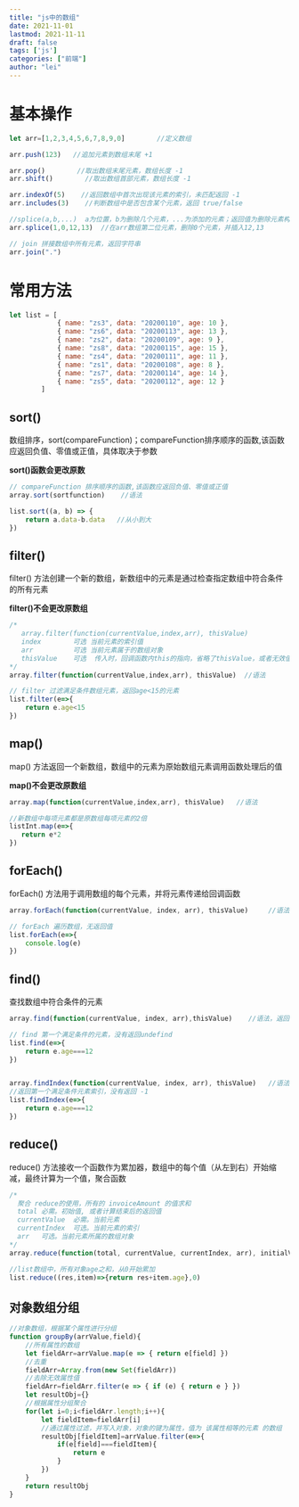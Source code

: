 ```yaml
---
title: "js中的数组"
date: 2021-11-01
lastmod: 2021-11-11
draft: false
tags: ['js']
categories: ["前端"]
author: "lei"
---
```


# 基本操作

```js
let arr=[1,2,3,4,5,6,7,8,9,0]        //定义数组

arr.push(123)   //追加元素到数组末尾 +1

arr.pop()        //取出数组末尾元素，数组长度 -1
arr.shift()        //取出数组首部元素，数组长度 -1

arr.indexOf(5)    //返回数组中首次出现该元素的索引，未匹配返回 -1
arr.includes(3)    //判断数组中是否包含某个元素，返回 true/false

//splice(a,b,...)  a为位置，b为删除几个元素，...为添加的元素；返回值为删除元素构成的数组
arr.splice(1,0,12,13)  //在arr数组第二位元素，删除0个元素，并插入12,13

// join 拼接数组中所有元素，返回字符串
arr.join(".")
```

# 常用方法

```js
let list = [
            { name: "zs3", data: "20200110", age: 10 },
            { name: "zs6", data: "20200113", age: 13 },
            { name: "zs2", data: "20200109", age: 9 },
            { name: "zs8", data: "20200115", age: 15 },
            { name: "zs4", data: "20200111", age: 11 },
            { name: "zs1", data: "20200108", age: 8 },
            { name: "zs7", data: "20200114", age: 14 },
            { name: "zs5", data: "20200112", age: 12 }
        ]
```

## sort()

数组排序，sort(compareFunction)；compareFunction排序顺序的函数,该函数应返回负值、零值或正值，具体取决于参数

**sort()函数会更改原数**

```js
// compareFunction 排序顺序的函数,该函数应返回负值、零值或正值
array.sort(sortfunction)    //语法

list.sort((a, b) => {
    return a.data-b.data   //从小到大
})
```

## filter()

filter() 方法创建一个新的数组，新数组中的元素是通过检查指定数组中符合条件的所有元素

**filter()不会更改原数组**

```js
/* 
   array.filter(function(currentValue,index,arr), thisValue)
   index		可选 当前元素的索引值
   arr			可选 当前元素属于的数组对象
   thisValue	可选  传入时，回调函数内this的指向，省略了thisValue，或者无效值，那么回调函数的 this 为全局对象
*/
array.filter(function(currentValue,index,arr), thisValue)  //语法

// filter 过滤满足条件数组元素，返回age<15的元素
list.filter(e=>{
    return e.age<15
})
```

## map()

map() 方法返回一个新数组，数组中的元素为原始数组元素调用函数处理后的值

**map()不会更改原数组**

```js
array.map(function(currentValue,index,arr), thisValue)   //语法

//新数组中每项元素都是原数组每项元素的2倍
listInt.map(e=>{
   return e*2
})
```

## forEach()

forEach() 方法用于调用数组的每个元素，并将元素传递给回调函数

```js
array.forEach(function(currentValue, index, arr), thisValue)     //语法

// forEach 遍历数组，无返回值
list.forEach(e=>{
    console.log(e)
})
```

## find()

查找数组中符合条件的元素



```js
array.find(function(currentValue, index, arr),thisValue)    //语法，返回首次匹配到的元素

// find 第一个满足条件的元素，没有返回undefind
list.find(e=>{
    return e.age===12
})


array.findIndex(function(currentValue, index, arr), thisValue)   //语法，返回首次匹配到元素的索引
//返回第一个满足条件元素索引，没有返回 -1
list.findIndex(e=>{
    return e.age===12
})
```

## reduce()

reduce() 方法接收一个函数作为累加器，数组中的每个值（从左到右）开始缩减，最终计算为一个值，聚合函数

```js
/*
  聚合 reduce的使用，所有的 invoiceAmount 的值求和
  total	必需。初始值, 或者计算结束后的返回值
  currentValue	必需。当前元素
  currentIndex	可选。当前元素的索引
  arr	可选。当前元素所属的数组对象
*/
array.reduce(function(total, currentValue, currentIndex, arr), initialValue)    //语法

//list数组中，所有对象age之和，从0开始累加
list.reduce((res,item)=>{return res+item.age},0)
```

## 对象数组分组

```js
//对象数组，根据某个属性进行分组
function groupBy(arrValue,field){
    //所有属性的数组
    let fieldArr=arrValue.map(e => { return e[field] })
    //去重
    fieldArr=Array.from(new Set(fieldArr))
    //去除无效属性值
    fieldArr=fieldArr.filter(e => { if (e) { return e } })
    let resultObj={}
    //根据属性分组聚合
    for(let i=0;i<fieldArr.length;i++){
        let fieldItem=fieldArr[i]
        //通过属性过滤，并写入对象，对象的键为属性，值为 该属性相等的元素 的数组
        resultObj[fieldItem]=arrValue.filter(e=>{
            if(e[field]===fieldItem){
                return e
            }
        })
    }
    return resultObj
}
```


